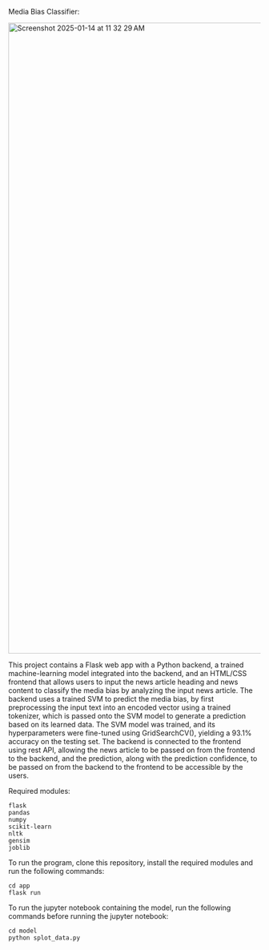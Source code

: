 Media Bias Classifier:

<img width="1260" alt="Screenshot 2025-01-14 at 11 32 29 AM" src="https://github.com/user-attachments/assets/b5c71cee-bc76-42c0-884e-35bd8d1d556b" />

This project contains a Flask web app with a Python backend, a trained machine-learning model integrated into the backend, and an HTML/CSS frontend that allows users to input the news article heading and news content to classify the media bias by analyzing the input news article. The backend uses a trained SVM to predict the media bias, by first preprocessing the input text into an encoded vector using a trained tokenizer, which is passed onto the SVM model to generate a prediction based on its learned data. The SVM model was trained, and its hyperparameters were fine-tuned using GridSearchCV(), yielding a 93.1% accuracy on the testing set. The backend is connected to the frontend using rest API, allowing the news article to be passed on from the frontend to the backend, and the prediction, along with the prediction confidence, to be passed on from the backend to the frontend to be accessible by the users.

Required modules:

    flask
    pandas
    numpy
    scikit-learn
    nltk
    gensim
    joblib

To run the program, clone this repository, install the required modules and run the following commands:

    cd app
    flask run

To run the jupyter notebook containing the model, run the following commands before running the jupyter notebook:

    cd model
    python splot_data.py
